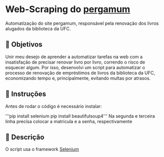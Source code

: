 # Web-Scraping do [pergamum](https://pergamum.ufc.br/pergamum/biblioteca_s/meu_pergamum/index.php)
Automatização do site pergamum, responsável pela renovação dos livros alugados da biblioteca da UFC.


## 🎯 Objetivos
Unir meu desejo de aprender a automatizar tarefas na web com a insatisfação de precisar renovar livro por livro, correndo o risco de esquecer algum. Por isso, desenvolvi um script para automatizar o processo de renovação de empréstimos de livros da biblioteca da UFC, economizando tempo e, principalmente, evitando multas por atrasos.

## 📖 Instruções
Antes de rodar o código é necessário instalar:

'''pip install selenium
pip install beautifulsoup4'''
Na segunda e terceira linha precisa colocar a matricula e a senha, respectivamente


## 📝 Descrição
O script usa o framework [Selenium](https://www.selenium.dev/)


